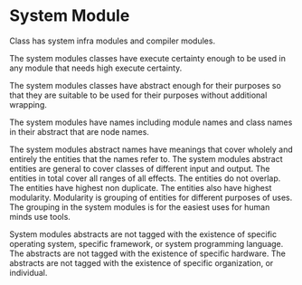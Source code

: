 # System Module

Class has system infra modules and compiler modules.

The system modules classes have execute certainty enough to be used in any module that needs high execute certainty.

The system modules classes have abstract enough for their purposes so that they are suitable to be used for their purposes without additional wrapping. 

The system modules have names including module names and class names in their abstract that are node names.

The system modules abstract names have meanings that cover wholely and entirely the entities that the names refer to.
The system modules abstract entities are general to cover classes of different input and output.
The entities in total cover all ranges of all effects.
The entities do not overlap.
The entities have highest non duplicate.
The entities also have highest modularity.
Modularity is grouping of entities for different purposes of uses.
The grouping in the system modules is for the easiest uses for human minds use tools.

System modules abstracts are not tagged with the existence of specific operating system, specific framework, or system programming language.
The abstracts are not tagged with the existence of specific hardware.
The abstracts are not tagged with the existence of specific organization, or individual.